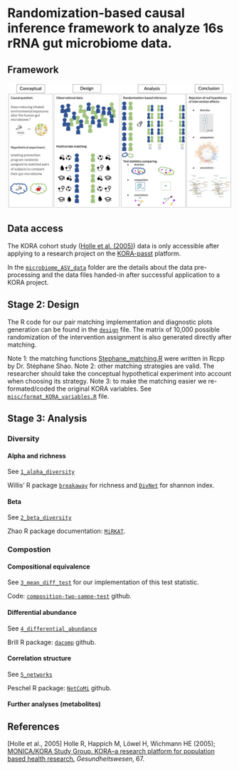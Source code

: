 Randomization-based causal inference framework to analyze 16s rRNA gut microbiome data.
=======================================================================================

Framework
---------

![Image of Graphical abstract](misc/Fig1_graphical_abstract.png)

Data access
-----------

The KORA cohort study ([Holle et
al. (2005)](https://pubmed.ncbi.nlm.nih.gov/16032513/)) data is only
accessible after applying to a research project on the
[KORA-passt](https://epi.helmholtz-muenchen.de) platform.

In the [`microbiome_ASV_data`](microbiome_ASV_data) folder are the
details about the data pre-processing and the data files handed-in after
successful application to a KORA project.

Stage 2: Design
---------------

The R code for our pair matching implementation and diagnostic plots
generation can be found in the [`design`](design) file. The matrix of
10,000 possible randomization of the intervention assignment is also
generated directly after matching.

Note 1: the matching functions
[Stephane\_matching.R](misc/Stephane_matching.R) were written in Rcpp by
Dr. Stéphane Shao. Note 2: other matching strategies are valid. The
researcher should take the conceptual hypothetical experiment into
account when choosing its strategy. Note 3: to make the matching easier
we re-formated/coded the original KORA variables. See
[`misc/format_KORA_variables.R`](misc/format_KORA_variables.R) file.

Stage 3: Analysis
-----------------

### Diversity

#### Alpha and richness

See [`1_alpha_diversity`](1_alpha_diversity)

Willis’ R package [`breakaway`](https://github.com/adw96/breakaway) for
richness and [`DivNet`](https://github.com/adw96/DivNet) for shannon
index.

#### Beta

See [`2_beta_diversity`](2_beta_diversity)

Zhao R package documentation:
[`MiRKAT`](https://cran.r-project.org/web/packages/MiRKAT/index.html).

### Compostion

#### Compositional equivalence

See [`3_mean_diff_test`](3_mean_diff_test) for our implementation of
this test statistic.

Code:
[`composition-two-sampe-test`](https://github.com/yuanpeicao/composition-two-sampe-test)
github.

#### Differential abundance

See [`4_differential_abundance`](4_differential_abundance)

Brill R package: [`dacomp`](https://github.com/barakbri/dacomp) github.

#### Correlation structure

See [`5_networks`](5_networks)

Peschel R package: [`NetCoMi`](https://github.com/stefpeschel/NetCoMi)
github.

#### Further analyses (metabolites)

References
----------

\[Holle et al., 2005\] Holle R, Happich M, Löwel H, Wichmann HE (2005);
[MONICA/KORA Study Group. KORA–a research platform for population based
health research.](https://pubmed.ncbi.nlm.nih.gov/16032513/)
*Gesundheitswesen*, 67.
